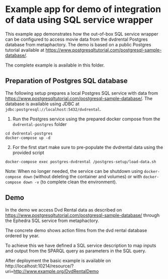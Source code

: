# Example app for demo of integration of data using SQL service wrapper

This example app demonstrates how the out-of-box SQL service wrapper can be configured to access movie data from the dvdrental Postgres database from metaphactory. The demo is based on a public Postgres tutorial available at https://www.postgresqltutorial.com/postgresql-sample-database/.


The complete example is available in this folder.

## Preparation of Postgres SQL database

The following setup prepares a local Postgres SQL service with data from https://www.postgresqltutorial.com/postgresql-sample-database/. The database is available using JDBC at `jdbc:postgresql://localhost:5432/dvdrental`.

1. Run the Postgres service using the prepared docker compose from the `dvdrental-postgres` folder

```
cd dvdrental-postgres
docker-compose up -d
```

2. For the first start make sure to pre-populate the dvdrental data using the provided script

```
docker-compose exec postgres-dvdrental /postgres-setup/load-data.sh
```

Note: When no longer needed, the service can be shutdown using `docker-compose down` (without deleting the container and volumes) or with `docker-compose down -v` (to complete clean the environment).


## Demo

In the demo we access Dvd Rental data as described on https://www.postgresqltutorial.com/postgresql-sample-database/ through the Ephedra SQL service from metaphactory.

The concrete demo shows action films from the dvd rental database ordered by year.

To achieve this we have defined a SQL service description to map inputs and output from the SPARQL query as parameters in the SQL query.

After deployment the basic example is available on http://localhost:10214/resource/?uri=http://www.example.org/DvdRentalDemo